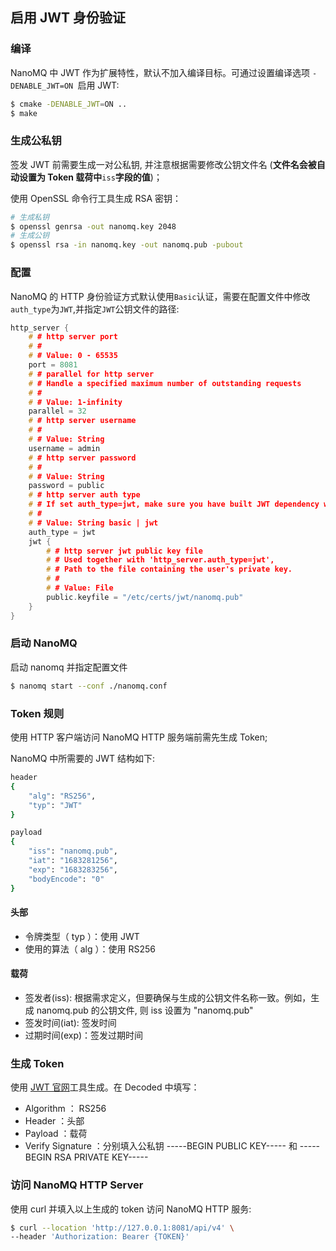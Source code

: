 ## 启用 JWT 身份验证

### 编译

NanoMQ 中 JWT 作为扩展特性，默认不加入编译目标。可通过设置编译选项 `-DENABLE_JWT=ON `启用 JWT:

```bash
$ cmake -DENABLE_JWT=ON ..
$ make
```

### 生成公私钥

签发 JWT 前需要生成一对公私钥, 并注意根据需要修改公钥文件名 (**文件名会被自动设置为 Token 载荷中**`iss`**字段的值**)；

使用 OpenSSL 命令行工具生成 RSA 密钥：

```bash
# 生成私钥
$ openssl genrsa -out nanomq.key 2048
# 生成公钥
$ openssl rsa -in nanomq.key -out nanomq.pub -pubout
```

### 配置

NanoMQ 的 HTTP 身份验证方式默认使用`Basic`认证，需要在配置文件中修改`auth_type`为`JWT`,并指定`JWT`公钥文件的路径:

```c
http_server {
    # # http server port
    # #
    # # Value: 0 - 65535
    port = 8081
    # # parallel for http server
    # # Handle a specified maximum number of outstanding requests
    # #
    # # Value: 1-infinity
    parallel = 32
    # # http server username
    # #
    # # Value: String
    username = admin
    # # http server password
    # #
    # # Value: String
    password = public
    # # http server auth type
    # # If set auth_type=jwt, make sure you have built JWT dependency with `-DENABLE_JWT=ON` first.
    # #
    # # Value: String basic | jwt
    auth_type = jwt
    jwt {
        # # http server jwt public key file
        # # Used together with 'http_server.auth_type=jwt',
        # # Path to the file containing the user's private key.
        # #
        # # Value: File
        public.keyfile = "/etc/certs/jwt/nanomq.pub"
    }
}
```

### 启动 NanoMQ

启动 nanomq 并指定配置文件

```bash
$ nanomq start --conf ./nanomq.conf
```

### Token 规则

使用 HTTP 客户端访问 NanoMQ HTTP 服务端前需先生成 Token;

NanoMQ 中所需要的 JWT 结构如下:

```bash
header
{
    "alg": "RS256",
    "typ": "JWT"
}

payload
{
    "iss": "nanomq.pub",
    "iat": "1683281256",
    "exp": "1683283256",
    "bodyEncode": "0"
}
```

#### 头部

- 令牌类型（ typ ）：使用 JWT
- 使用的算法（ alg ）：使用 RS256

#### 载荷

- 签发者(iss):         根据需求定义，但要确保与生成的公钥文件名称一致。例如，生成 nanomq.pub 的公钥文件, 则 iss 设置为 "nanomq.pub"
- 签发时间(iat):     签发时间
- 过期时间(exp)：签发过期时间

### 生成 Token

使用 [JWT 官网](https://jwt.io/)工具生成。在 Decoded 中填写：

- Algorithm ： RS256
- Header ：头部
- Payload ：载荷
- Verify Signature ：分别填入公私钥 -----BEGIN PUBLIC KEY----- 和 -----BEGIN RSA PRIVATE KEY-----



### 访问 NanoMQ HTTP Server

使用 curl 并填入以上生成的 token 访问 NanoMQ HTTP 服务:

```bash
$ curl --location 'http://127.0.0.1:8081/api/v4' \
--header 'Authorization: Bearer {TOKEN}'
```